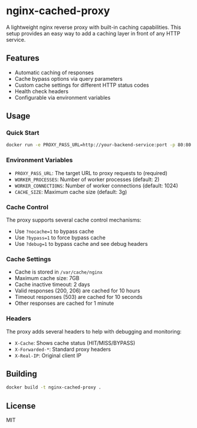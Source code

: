 # nginx-cached-proxy

A lightweight nginx reverse proxy with built-in caching capabilities. This setup provides an easy way to add a caching layer in front of any HTTP service.

## Features

- Automatic caching of responses
- Cache bypass options via query parameters
- Custom cache settings for different HTTP status codes
- Health check headers
- Configurable via environment variables

## Usage

### Quick Start

```bash
docker run -e PROXY_PASS_URL=http://your-backend-service:port -p 80:80 your-image-name
```

### Environment Variables

- `PROXY_PASS_URL`: The target URL to proxy requests to (required)
- `WORKER_PROCESSES`: Number of worker processes (default: 2)
- `WORKER_CONNECTIONS`: Number of worker connections (default: 1024)
- `CACHE_SIZE`: Maximum cache size (default: 3g)

### Cache Control

The proxy supports several cache control mechanisms:

- Use `?nocache=1` to bypass cache
- Use `?bypass=1` to force bypass cache
- Use `?debug=1` to bypass cache and see debug headers

### Cache Settings

- Cache is stored in `/var/cache/nginx`
- Maximum cache size: 7GB
- Cache inactive timeout: 2 days
- Valid responses (200, 206) are cached for 10 hours
- Timeout responses (503) are cached for 10 seconds
- Other responses are cached for 1 minute

### Headers

The proxy adds several headers to help with debugging and monitoring:

- `X-Cache`: Shows cache status (HIT/MISS/BYPASS)
- `X-Forwarded-*`: Standard proxy headers
- `X-Real-IP`: Original client IP

## Building

```bash
docker build -t nginx-cached-proxy .
```

## License

MIT
